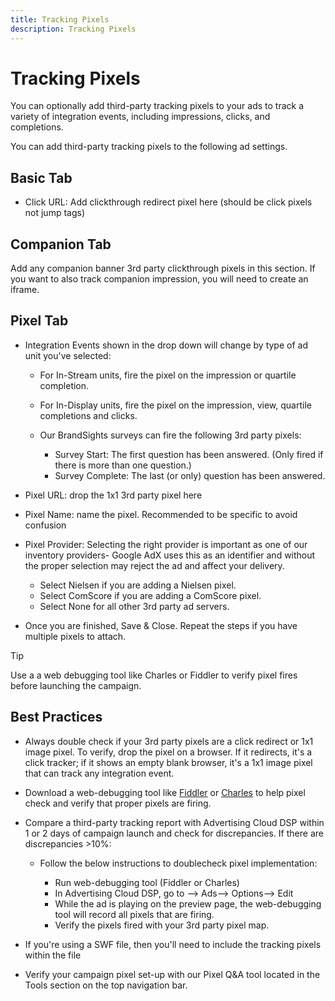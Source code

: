 ```yaml
---
title: Tracking Pixels
description: Tracking Pixels
---
```


# Tracking Pixels

You can optionally add third-party tracking pixels to your ads to track a variety of integration events, including impressions, clicks, and completions.

You can add third-party tracking pixels to the following ad settings.

## Basic Tab

* Click URL: Add clickthrough redirect pixel here (should be click pixels not jump tags)

## Companion Tab

Add any companion banner 3rd party clickthrough pixels in this section. If you want to also track companion impression, you will need to create an iframe.

## Pixel Tab


* Integration Events shown in the drop down will change by type of ad unit you've selected:

    * For In-Stream units, fire the pixel on the impression or quartile completion.
    * For In-Display units, fire the pixel on the impression, view, quartile completions and clicks.
    * Our BrandSights surveys can fire the following 3rd party pixels:

        * Survey Start: The first question has been answered. (Only fired if there is more than one question.)
        * Survey Complete: The last (or only) question has been answered.

* Pixel URL: drop the 1x1 3rd party pixel here
* Pixel Name: name the pixel. Recommended to be specific to avoid confusion
* Pixel Provider: Selecting the right provider is important as one of our inventory providers- Google AdX uses this as an identifier and without the proper selection may reject the ad and affect your delivery.

    * Select Nielsen if you are adding a Nielsen pixel.
    * Select ComScore if you are adding a ComScore pixel.
    * Select None for all other 3rd party ad servers.

* Once you are finished, Save & Close. Repeat the steps if you have multiple pixels to attach.


>[!TIP]
>
> Use a a web debugging tool like Charles or Fiddler to verify pixel fires before launching the campaign. 

## Best Practices

* Always double check if your 3rd party pixels are a click redirect or 1x1 image pixel. To verify, drop the pixel on a browser. If it redirects, it's a click tracker; if it shows an empty blank browser, it's a 1x1 image pixel that can track any integration event.
* Download a web-debugging tool like [Fiddler](https://www.telerik.com/fiddler) or  [Charles](https://www.charlesproxy.com/) to help pixel check and verify that proper pixels are firing.

* Compare a third-party tracking report with Advertising Cloud DSP within 1 or 2 days of campaign launch and check for discrepancies. If there are discrepancies >10%:

    * Follow the below instructions to doublecheck pixel implementation:

        * Run web-debugging tool (Fiddler or Charles)
        * In Advertising Cloud DSP, go to –> Ads–> Options–> Edit
        * While the ad is playing on the preview page, the web-debugging tool will record all pixels that are firing.
        * Verify the pixels fired with your 3rd party pixel map.

* If you're using a SWF file, then you'll need to include the tracking pixels within the file
* Verify your campaign pixel set-up with our Pixel Q&A tool located in the Tools section on the top navigation bar.
